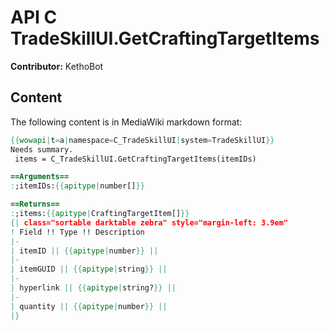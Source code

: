 # API C TradeSkillUI.GetCraftingTargetItems

**Contributor:** KethoBot

## Content

The following content is in MediaWiki markdown format:

```mediawiki
{{wowapi|t=a|namespace=C_TradeSkillUI|system=TradeSkillUI}}
Needs summary.
 items = C_TradeSkillUI.GetCraftingTargetItems(itemIDs)

==Arguments==
:;itemIDs:{{apitype|number[]}}

==Returns==
:;items:{{apitype|CraftingTargetItem[]}}
{| class="sortable darktable zebra" style="margin-left: 3.9em"
! Field !! Type !! Description
|-
| itemID || {{apitype|number}} || 
|-
| itemGUID || {{apitype|string}} || 
|-
| hyperlink || {{apitype|string?}} || 
|-
| quantity || {{apitype|number}} || 
|}
```